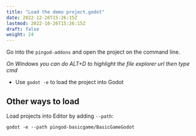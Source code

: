 ```yaml
---
title: "Load the demo project.godot"
date: 2022-12-26T15:26:15Z
lastmod: 2022-10-26T15:26:15Z
draft: false
weight: 24
---
```


Go into the `pingod-addons` and open the project on the command line.

*On Windows you can do ALT+D to highlight the file explorer url then type cmd*

* Use `godot -e` to load the project into Godot

## Other ways to load

Load projects into Editor by adding `--path`:

 `godot -e --path pingod-basicgame/BasicGameGodot`
